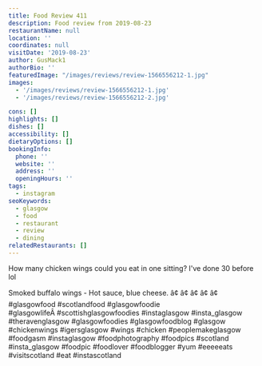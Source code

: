 ```yaml
---
title: Food Review 411
description: Food review from 2019-08-23
restaurantName: null
location: ''
coordinates: null
visitDate: '2019-08-23'
author: GusMack1
authorBio: ''
featuredImage: "/images/reviews/review-1566556212-1.jpg"
images:
  - '/images/reviews/review-1566556212-1.jpg'
  - '/images/reviews/review-1566556212-2.jpg'

cons: []
highlights: []
dishes: []
accessibility: []
dietaryOptions: []
bookingInfo:
  phone: ''
  website: ''
  address: ''
  openingHours: ''
tags:
  - instagram
seoKeywords:
  - glasgow
  - food
  - restaurant
  - review
  - dining
relatedRestaurants: []
---
```

How many chicken wings could you eat in one sitting? I've done 30 before lol

Smoked buffalo wings - Hot sauce, blue cheese. â¢
â¢
â¢
â¢
â¢
#glasgowfood #scotlandfood #glasgowfoodie #glasgowlifeÂ #scottishglasgowfoodies #instaglasgow #insta_glasgow #theravenglasgow #glasgowfoodies
#glasgowfoodblog #glasgow #chickenwings #igersglasgow #wings #chicken #peoplemakeglasgow #foodgasm #instaglasgow #foodphotography #foodpics #scotland #insta_glasgow #foodpic #foodlover #foodblogger #yum #eeeeeats #visitscotland #eat #instascotland
